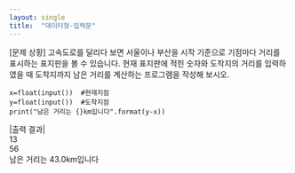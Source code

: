 ```yaml
---
layout: single
title:  "데이터형-입력문"
---
```


[문제 상황]
고속도로를 달리다 보면 서울이나 부산을 시작 기준으로 기점마다 거리를 표시하는 표지판을 볼 수 있습니다. 
현재 표지판에 적힌 숫자와 도착지의 거리를 입력하였을 때 도착지까지 남은 거리를 계산하는 프로그램을 작성해 보시오.

~~~
x=float(input())  #현재지점
y=float(input())  #도착지점
print("남은 거리는 {}km입니다".format(y-x))
~~~

|출력 결과|<br>
13  
56  
남은 거리는 43.0km입니다
